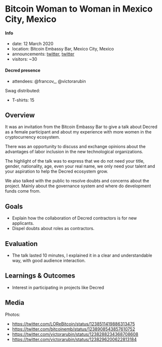 # Bitcoin Woman to Woman in Mexico City, Mexico

#### Info

- date: 12 March 2020
- location: Bitcoin Embassy Bar, Mexico City, Mexico
- announcements: [twitter](https://twitter.com/Decred_ES/status/1238150119645732864), [twitter](https://twitter.com/bitcoinemb/status/1233500964566523911)
- visitors: ~30

#### Decred presence

- attendees: @francov\_, @victorarubin

Swag distributed:

- T-shirts: 15

## Overview

It was an invitation from the Bitcoin Embassy Bar to give a talk about Decred as a female participant and about my experience with more women in the cryptocurrency ecosystem.

There was an opportunity to discuss and exchange opinions about the advantages of labor inclusion in the new technological organizations.

The highlight of the talk was to express that we do not need your title, gender, nationality, age, even your real name, we only need your talent and your aspiration to help the Decred ecosystem grow.

We also talked with the public to resolve doubts and concerns about the project. Mainly about the governance system and where do development funds come from.

## Goals

- Explain how the collaboration of Decred contractors is for new applicants.
- Dispel doubts about roles as contractors.

## Evaluation

- The talk lasted 10 minutes, I explained it in a clear and understandable way, with good audience interaction.

## Learnings & Outcomes

- Interest in participating in projects like Decred

## Media

Photos:

- https://twitter.com/LOReBitcoin/status/1238511419886313475
- https://twitter.com/bitcoinemb/status/1238908543857610752
- https://twitter.com/victorarubin/status/1238288234368708608
- https://twitter.com/victorarubin/status/1238296200622813184

